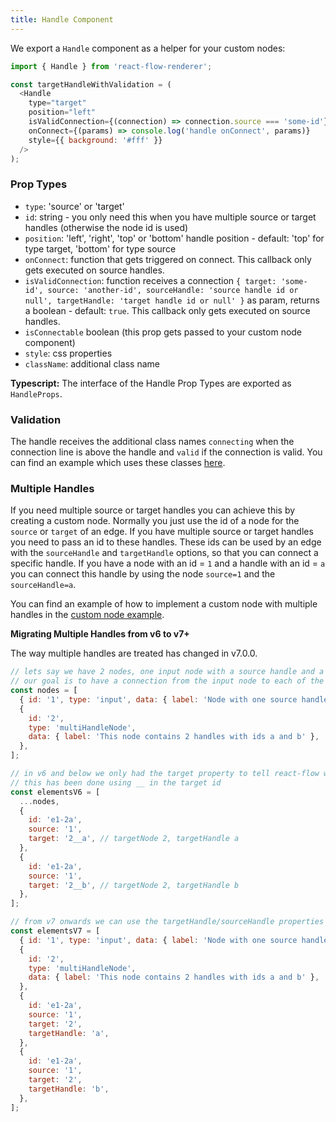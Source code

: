 ```yaml
---
title: Handle Component
---
```


We export a `Handle` component as a helper for your custom nodes:

```javascript
import { Handle } from 'react-flow-renderer';

const targetHandleWithValidation = (
  <Handle
    type="target"
    position="left"
    isValidConnection={(connection) => connection.source === 'some-id'}
    onConnect={(params) => console.log('handle onConnect', params)}
    style={{ background: '#fff' }}
  />
);
```

### Prop Types

- `type`: 'source' or 'target'
- `id`: string - you only need this when you have multiple source or target handles (otherwise the node id is used)
- `position`: 'left', 'right', 'top' or 'bottom' handle position - default: 'top' for type target, 'bottom' for type source
- `onConnect`: function that gets triggered on connect. This callback only gets executed on source handles.
- `isValidConnection`: function receives a connection `{ target: 'some-id', source: 'another-id', sourceHandle: 'source handle id or null', targetHandle: 'target handle id or null' }` as param, returns a boolean - default: `true`. This callback only gets executed on source handles.
- `isConnectable` boolean (this prop gets passed to your custom node component)
- `style`: css properties
- `className`: additional class name

**Typescript:** The interface of the Handle Prop Types are exported as `HandleProps`.

### Validation

The handle receives the additional class names `connecting` when the connection line is above the handle and `valid` if the connection is valid. You can find an example which uses these classes [here](/examples/validation/).

### Multiple Handles

If you need multiple source or target handles you can achieve this by creating a custom node. Normally you just use the id of a node for the `source` or `target` of an edge. If you have multiple source or target handles you need to pass an id to these handles. These ids can be used by an edge with the `sourceHandle` and `targetHandle` options, so that you can connect a specific handle. If you have a node with an id = `1` and a handle with an id = `a` you can connect this handle by using the node `source=1` and the `sourceHandle=a`.

You can find an example of how to implement a custom node with multiple handles in the [custom node example](/examples/custom-node/).

**Migrating Multiple Handles from v6 to v7+**

The way multiple handles are treated has changed in v7.0.0.

```javascript
// lets say we have 2 nodes, one input node with a source handle and a custom node with two target handles which have the ids a and b
// our goal is to have a connection from the input node to each of the target handles of the custom node
const nodes = [
  { id: '1', type: 'input', data: { label: 'Node with one source handle' } },
  {
    id: '2',
    type: 'multiHandleNode',
    data: { label: 'This node contains 2 handles with ids a and b' },
  },
];

// in v6 and below we only had the target property to tell react-flow which handle is connected
// this has been done using __ in the target id
const elementsV6 = [
  ...nodes,
  {
    id: 'e1-2a',
    source: '1',
    target: '2__a', // targetNode 2, targetHandle a
  },
  {
    id: 'e1-2a',
    source: '1',
    target: '2__b', // targetNode 2, targetHandle b
  },
];

// from v7 onwards we can use the targetHandle/sourceHandle properties to define which handle the edge is connecting exactly
const elementsV7 = [
  { id: '1', type: 'input', data: { label: 'Node with one source handle' } },
  {
    id: '2',
    type: 'multiHandleNode',
    data: { label: 'This node contains 2 handles with ids a and b' },
  },
  {
    id: 'e1-2a',
    source: '1',
    target: '2',
    targetHandle: 'a',
  },
  {
    id: 'e1-2a',
    source: '1',
    target: '2',
    targetHandle: 'b',
  },
];
```
